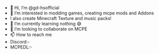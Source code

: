 - 👋 Hi, I’m @gd-hsofficial
- 👀 I’m interested in modding games, creating mcpe mods and Addons
- I also create Minecraft Texture and music packs!
- 🌱 I’m currently learning nothing 😅
- 💞️ I’m looking to collaborate on MCPE
- 📫 How to reach me 
- Discord:- 
- MCPEDL:-

<!---
gd-hsofficial/gd-hsofficial is a ✨ special ✨ repository because its `README.md` (this file) appears on your GitHub profile.
You can click the Preview link to take a look at your changes.
--->
